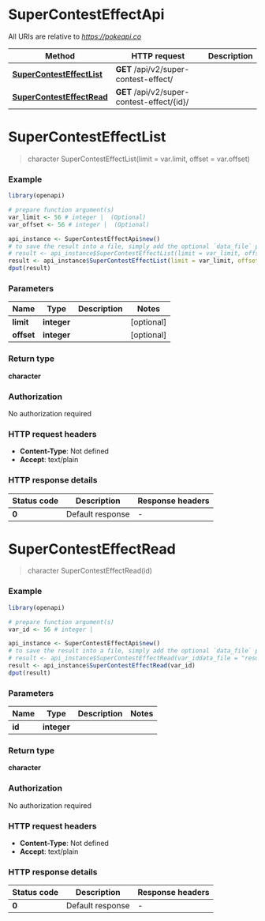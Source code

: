 # SuperContestEffectApi

All URIs are relative to *https://pokeapi.co*

Method | HTTP request | Description
------------- | ------------- | -------------
[**SuperContestEffectList**](SuperContestEffectApi.md#SuperContestEffectList) | **GET** /api/v2/super-contest-effect/ | 
[**SuperContestEffectRead**](SuperContestEffectApi.md#SuperContestEffectRead) | **GET** /api/v2/super-contest-effect/{id}/ | 


# **SuperContestEffectList**
> character SuperContestEffectList(limit = var.limit, offset = var.offset)



### Example
```R
library(openapi)

# prepare function argument(s)
var_limit <- 56 # integer |  (Optional)
var_offset <- 56 # integer |  (Optional)

api_instance <- SuperContestEffectApi$new()
# to save the result into a file, simply add the optional `data_file` parameter, e.g.
# result <- api_instance$SuperContestEffectList(limit = var_limit, offset = var_offsetdata_file = "result.txt")
result <- api_instance$SuperContestEffectList(limit = var_limit, offset = var_offset)
dput(result)
```

### Parameters

Name | Type | Description  | Notes
------------- | ------------- | ------------- | -------------
 **limit** | **integer**|  | [optional] 
 **offset** | **integer**|  | [optional] 

### Return type

**character**

### Authorization

No authorization required

### HTTP request headers

 - **Content-Type**: Not defined
 - **Accept**: text/plain

### HTTP response details
| Status code | Description | Response headers |
|-------------|-------------|------------------|
| **0** | Default response |  -  |

# **SuperContestEffectRead**
> character SuperContestEffectRead(id)



### Example
```R
library(openapi)

# prepare function argument(s)
var_id <- 56 # integer | 

api_instance <- SuperContestEffectApi$new()
# to save the result into a file, simply add the optional `data_file` parameter, e.g.
# result <- api_instance$SuperContestEffectRead(var_iddata_file = "result.txt")
result <- api_instance$SuperContestEffectRead(var_id)
dput(result)
```

### Parameters

Name | Type | Description  | Notes
------------- | ------------- | ------------- | -------------
 **id** | **integer**|  | 

### Return type

**character**

### Authorization

No authorization required

### HTTP request headers

 - **Content-Type**: Not defined
 - **Accept**: text/plain

### HTTP response details
| Status code | Description | Response headers |
|-------------|-------------|------------------|
| **0** | Default response |  -  |

